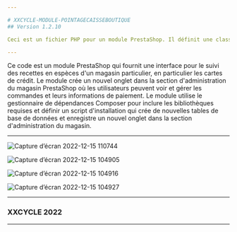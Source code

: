 ```yaml
---

# XXCYCLE-MODULE-POINTAGECAISSEBOUTIQUE
## Version 1.2.10

Ceci est un fichier PHP pour un module PrestaShop. Il définit une classe appelée PointageEncaissementBoutique qui étend la classe Module fournie par PrestaShop. Le module ajoute une interface personnalisée dans le back-office d'un magasin PrestaShop qui permet aux commerçants de suivre les paiements, en particulier ceux effectués par carte de crédit. Le module définit plusieurs méthodes, notamment install, uninstall, getContent et postProcess. Les méthodes install et uninstall sont utilisées pour installer et désinstaller le module, respectivement. La méthode getContent est appelée lors de l'accès à la page de configuration du module et renvoie le formulaire qui permet aux utilisateurs de configurer le module. La méthode postProcess est appelée lorsque le formulaire est soumis et qu'elle enregistre les paramètres de configuration.

---
```


Ce code est un module PrestaShop qui fournit une interface pour le suivi des recettes en espèces d'un magasin particulier, en particulier les cartes de crédit. Le module crée un nouvel onglet dans la section d'administration du magasin PrestaShop où les utilisateurs peuvent voir et gérer les commandes et leurs informations de paiement. Le module utilise le gestionnaire de dépendances Composer pour inclure les bibliothèques requises et définir un script d'installation qui crée de nouvelles tables de base de données et enregistre un nouvel onglet dans la section d'administration du magasin.

---

![Capture d’écran 2022-12-15 110744](https://user-images.githubusercontent.com/46538211/207831676-69741244-a5b8-4b1f-952b-37ade2c541a6.png)

![Capture d’écran 2022-12-15 104905](https://user-images.githubusercontent.com/46538211/207828079-a3677847-2631-454d-be9c-4bb4d8afc84e.png)

![Capture d’écran 2022-12-15 104916](https://user-images.githubusercontent.com/46538211/207828260-d6cbac94-ed21-49d7-98a5-7f097083e5b3.png)

![Capture d’écran 2022-12-15 104927](https://user-images.githubusercontent.com/46538211/207828311-67dc41eb-c507-40b2-871d-b0051c9de6b9.png)

---

### XXCYCLE 2022

---
